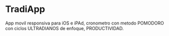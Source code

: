 # TradiApp
App movil responsiva para iOS e iPAd, cronometro con metodo POMODORO con ciclos ULTRADIANOS de enfoque, PRODUCTIVIDAD.

